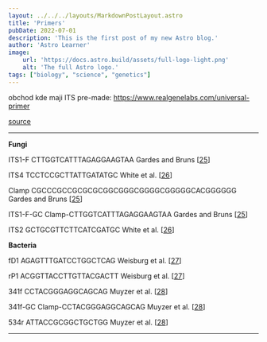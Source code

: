 ```yaml
---
layout: ../../../layouts/MarkdownPostLayout.astro
title: 'Primers'
pubDate: 2022-07-01
description: 'This is the first post of my new Astro blog.'
author: 'Astro Learner'
image:
    url: 'https://docs.astro.build/assets/full-logo-light.png'
    alt: 'The full Astro logo.'
tags: ["biology", "science", "genetics"]
---
```


obchod kde maji ITS pre-made:
https://www.realgenelabs.com/universal-primer


[source](https://www.hindawi.com/journals/tswj/2013/606480/tab1/)

---
**Fungi** 

ITS1-F
CTTGGTCATTTAGAGGAAGTAA
Gardes and Bruns [[25](https://www.hindawi.com/journals/tswj/2013/606480/#B32)]

ITS4
TCCTCCGCTTATTGATATGC
White et al. [[26](https://www.hindawi.com/journals/tswj/2013/606480/#B33)]

Clamp
CGCCCGCCGCGCGCGGCGGGCGGGGCGGGGGCACGGGGGG
Gardes and Bruns [[25](https://www.hindawi.com/journals/tswj/2013/606480/#B32)]

ITS1-F-GC
Clamp-CTTGGTCATTTAGAGGAAGTAA
Gardes and Bruns [[25](https://www.hindawi.com/journals/tswj/2013/606480/#B32)]

ITS2
GCTGCGTTCTTCATCGATGC
White et al. [[26](https://www.hindawi.com/journals/tswj/2013/606480/#B33)]

**Bacteria**

fD1
AGAGTTTGATCCTGGCTCAG
Weisburg et al. [[27](https://www.hindawi.com/journals/tswj/2013/606480/#B34)]

rP1
ACGGTTACCTTGTTACGACTT
Weisburg et al. [[27](https://www.hindawi.com/journals/tswj/2013/606480/#B34)]

341f
CCTACGGGAGGCAGCAG
Muyzer et al. [[28](https://www.hindawi.com/journals/tswj/2013/606480/#B25)]

341f-GC
Clamp-CCTACGGGAGGCAGCAG
Muyzer et al. [[28](https://www.hindawi.com/journals/tswj/2013/606480/#B25)]

534r
ATTACCGCGGCTGCTGG
Muyzer et al. [[28](https://www.hindawi.com/journals/tswj/2013/606480/#B25)]

---
